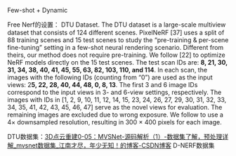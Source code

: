 Few-shot + Dynamic

Free Nerf的设置：
DTU Dataset. The DTU dataset is a large-scale multiview dataset that consists of 124 different scenes. PixelNeRF [37] uses a split of 88 training scenes and 15 test scenes to study the “pre-training & per-scene fine-tuning” setting in a few-shot neural rendering scenario. Different from theirs, our method does not require pre-training. We follow [22] to optimize NeRF models directly on the 15 test scenes. The test scan IDs are: **8, 21, 30, 31, 34, 38, 40, 41, 45, 55, 63, 82, 103, 110, and 114**. In each scan, the images with the following IDs (counting from “0”) are used as the input views: 2**5, 22, 28, 40, 44, 48, 0, 8, 13**. The first 3 and 6 image IDs correspond to the input views in 3- and 6-view settings, respectively. The images with IDs in [1, 2, 9, 10, 11, 12, 14, 15, 23, 24, 26, 27, 29, 30, 31, 32, 33, 34, 35, 41, 42, 43, 45, 46, 47] serve as the novel views for evaluation. The remaining images are excluded due to wrong exposure. We follow to use a 4× downsampled resolution, resulting in 300 × 400 pixels for each image.

DTU数据集：[3D点云重建0-05：MVSNet-源码解析（1）-数据集了解，预处理详解_mvsnet数据集_江南才尽，年少无知！的博客-CSDN博客](https://blog.csdn.net/weixin_43013761/article/details/102967495)
D-NERF数据集